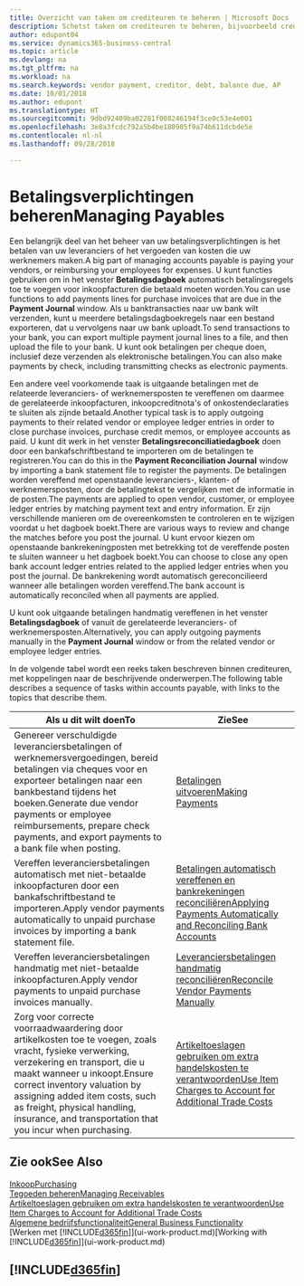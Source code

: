 ```yaml
---
title: Overzicht van taken om crediteuren te beheren | Microsoft Docs
description: Schetst taken om crediteuren te beheren, bijvoorbeeld crediteuren betalen of uitgaande betalingen vereffenen met posten om facturen of creditnota's te sluiten.
author: edupont04
ms.service: dynamics365-business-central
ms.topic: article
ms.devlang: na
ms.tgt_pltfrm: na
ms.workload: na
ms.search.keywords: vendor payment, creditor, debt, balance due, AP
ms.date: 10/01/2018
ms.author: edupont
ms.translationtype: HT
ms.sourcegitcommit: 9dbd92409ba02281f008246194f3ce0c53e4e001
ms.openlocfilehash: 3e8a3fcdc792a5b4be180905f9a74b611dcbde5e
ms.contentlocale: nl-nl
ms.lasthandoff: 09/28/2018

---
```

# <a name="managing-payables"></a><span data-ttu-id="d671a-103">Betalingsverplichtingen beheren</span><span class="sxs-lookup"><span data-stu-id="d671a-103">Managing Payables</span></span>

<span data-ttu-id="d671a-104">Een belangrijk deel van het beheer van uw betalingsverplichtingen is het betalen van uw leveranciers of het vergoeden van kosten die uw werknemers maken.</span><span class="sxs-lookup"><span data-stu-id="d671a-104">A big part of managing accounts payable is paying your vendors, or reimbursing your employees for expenses.</span></span> <span data-ttu-id="d671a-105">U kunt functies gebruiken om in het venster **Betalingsdagboek** automatisch betalingsregels toe te voegen voor inkoopfacturen die betaald moeten worden.</span><span class="sxs-lookup"><span data-stu-id="d671a-105">You can use functions to add payments lines for purchase invoices that are due in the **Payment Journal** window.</span></span> <span data-ttu-id="d671a-106">Als u banktransacties naar uw bank wilt verzenden, kunt u meerdere betalingsdagboekregels naar een bestand exporteren, dat u vervolgens naar uw bank uploadt.</span><span class="sxs-lookup"><span data-stu-id="d671a-106">To send transactions to your bank, you can export multiple payment journal lines to a file, and then upload the file to your bank.</span></span> <span data-ttu-id="d671a-107">U kunt ook betalingen per cheque doen, inclusief deze verzenden als elektronische betalingen.</span><span class="sxs-lookup"><span data-stu-id="d671a-107">You can also make payments by check, including transmitting checks as electronic payments.</span></span>

<span data-ttu-id="d671a-108">Een andere veel voorkomende taak is uitgaande betalingen met de relateerde leveranciers- of werknemersposten te vereffenen om daarmee de gerelateerde inkoopfacturen, inkoopcreditnota's of onkostendeclaraties te sluiten als zijnde betaald.</span><span class="sxs-lookup"><span data-stu-id="d671a-108">Another typical task is to apply outgoing payments to their related vendor or employee ledger entries in order to close purchase invoices, purchase credit memos, or employee accounts as paid.</span></span> <span data-ttu-id="d671a-109">U kunt dit werk in het venster **Betalingsreconciliatiedagboek** doen door een bankafschriftbestand te importeren om de betalingen te registreren.</span><span class="sxs-lookup"><span data-stu-id="d671a-109">You can do this in the **Payment Reconciliation Journal** window by importing a bank statement file to register the payments.</span></span> <span data-ttu-id="d671a-110">De betalingen worden vereffend met openstaande leveranciers-, klanten- of werknemersposten, door de betalingtekst te vergelijken met de informatie in de posten.</span><span class="sxs-lookup"><span data-stu-id="d671a-110">The payments are applied to open vendor, customer, or employee ledger entries by matching payment text and entry information.</span></span> <span data-ttu-id="d671a-111">Er zijn verschillende manieren om de overeenkomsten te controleren en te wijzigen voordat u het dagboek boekt.</span><span class="sxs-lookup"><span data-stu-id="d671a-111">There are various ways to review and change the matches before you post the journal.</span></span> <span data-ttu-id="d671a-112">U kunt ervoor kiezen om openstaande bankrekeningposten met betrekking tot de vereffende posten te sluiten wanneer u het dagboek boekt.</span><span class="sxs-lookup"><span data-stu-id="d671a-112">You can choose to close any open bank account ledger entries related to the applied ledger entries when you post the journal.</span></span> <span data-ttu-id="d671a-113">De bankrekening wordt automatisch gereconcilieerd wanneer alle betalingen worden vereffend.</span><span class="sxs-lookup"><span data-stu-id="d671a-113">The bank account is automatically reconciled when all payments are applied.</span></span>

<span data-ttu-id="d671a-114">U kunt ook uitgaande betalingen handmatig vereffenen in het venster **Betalingsdagboek** of vanuit de gerelateerde leveranciers- of werknemersposten.</span><span class="sxs-lookup"><span data-stu-id="d671a-114">Alternatively, you can apply outgoing payments manually in the **Payment Journal** window or from the related vendor or employee ledger entries.</span></span>

<span data-ttu-id="d671a-115">In de volgende tabel wordt een reeks taken beschreven binnen crediteuren, met koppelingen naar de beschrijvende onderwerpen.</span><span class="sxs-lookup"><span data-stu-id="d671a-115">The following table describes a sequence of tasks within accounts payable, with links to the topics that describe them.</span></span>

| <span data-ttu-id="d671a-116">Als u dit wilt doen</span><span class="sxs-lookup"><span data-stu-id="d671a-116">To</span></span> | <span data-ttu-id="d671a-117">Zie</span><span class="sxs-lookup"><span data-stu-id="d671a-117">See</span></span> |
| --- | --- |
| <span data-ttu-id="d671a-118">Genereer verschuldigde leveranciersbetalingen of werknemersvergoedingen, bereid betalingen via cheques voor en exporteer betalingen naar een bankbestand tijdens het boeken.</span><span class="sxs-lookup"><span data-stu-id="d671a-118">Generate due vendor payments or employee reimbursements, prepare check payments, and export payments to a bank file when posting.</span></span> |[<span data-ttu-id="d671a-119">Betalingen uitvoeren</span><span class="sxs-lookup"><span data-stu-id="d671a-119">Making Payments</span></span>](payables-make-payments.md) |
| <span data-ttu-id="d671a-120">Vereffen leveranciersbetalingen automatisch met niet-betaalde inkoopfacturen door een bankafschriftbestand te importeren.</span><span class="sxs-lookup"><span data-stu-id="d671a-120">Apply vendor payments automatically to unpaid purchase invoices by importing a bank statement file.</span></span> |[<span data-ttu-id="d671a-121">Betalingen automatisch vereffenen en bankrekeningen reconciliëren</span><span class="sxs-lookup"><span data-stu-id="d671a-121">Applying Payments Automatically and Reconciling Bank Accounts</span></span>](receivables-apply-payments-auto-reconcile-bank-accounts.md) |
| <span data-ttu-id="d671a-122">Vereffen leveranciersbetalingen handmatig met niet-betaalde inkoopfacturen.</span><span class="sxs-lookup"><span data-stu-id="d671a-122">Apply vendor payments to unpaid purchase invoices manually.</span></span> |[<span data-ttu-id="d671a-123">Leveranciersbetalingen handmatig reconciliëren</span><span class="sxs-lookup"><span data-stu-id="d671a-123">Reconcile Vendor Payments Manually</span></span>](payables-how-apply-purchase-transactions-manually.md) |
|<span data-ttu-id="d671a-124">Zorg voor correcte voorraadwaardering door artikelkosten toe te voegen, zoals vracht, fysieke verwerking, verzekering en transport, die u maakt wanneer u inkoopt.</span><span class="sxs-lookup"><span data-stu-id="d671a-124">Ensure correct inventory valuation by assigning added item costs, such as freight, physical handling, insurance, and transportation that you incur when purchasing.</span></span>|[<span data-ttu-id="d671a-125">Artikeltoeslagen gebruiken om extra handelskosten te verantwoorden</span><span class="sxs-lookup"><span data-stu-id="d671a-125">Use Item Charges to Account for Additional Trade Costs</span></span>](payables-how-assign-item-charges.md)|

## <a name="see-also"></a><span data-ttu-id="d671a-126">Zie ook</span><span class="sxs-lookup"><span data-stu-id="d671a-126">See Also</span></span>
[<span data-ttu-id="d671a-127">Inkoop</span><span class="sxs-lookup"><span data-stu-id="d671a-127">Purchasing</span></span>](purchasing-manage-purchasing.md)  
[<span data-ttu-id="d671a-128">Tegoeden beheren</span><span class="sxs-lookup"><span data-stu-id="d671a-128">Managing Receivables</span></span>](receivables-manage-receivables.md)  
[<span data-ttu-id="d671a-129">Artikeltoeslagen gebruiken om extra handelskosten te verantwoorden</span><span class="sxs-lookup"><span data-stu-id="d671a-129">Use Item Charges to Account for Additional Trade Costs</span></span>](payables-how-assign-item-charges.md)  
[<span data-ttu-id="d671a-130">Algemene bedrijfsfunctionaliteit</span><span class="sxs-lookup"><span data-stu-id="d671a-130">General Business Functionality</span></span>](ui-across-business-areas.md)  
<span data-ttu-id="d671a-131">[Werken met [!INCLUDE[d365fin](includes/d365fin_md.md)]](ui-work-product.md)</span><span class="sxs-lookup"><span data-stu-id="d671a-131">[Working with [!INCLUDE[d365fin](includes/d365fin_md.md)]](ui-work-product.md)</span></span>

## [!INCLUDE[d365fin](includes/free_trial_md.md)]  

